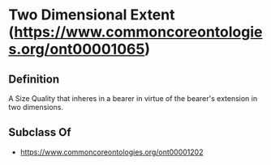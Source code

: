 # Two Dimensional Extent (https://www.commoncoreontologies.org/ont00001065)

## Definition
A Size Quality that inheres in a bearer in virtue of the bearer's extension in two dimensions.

## Subclass Of
- https://www.commoncoreontologies.org/ont00001202

